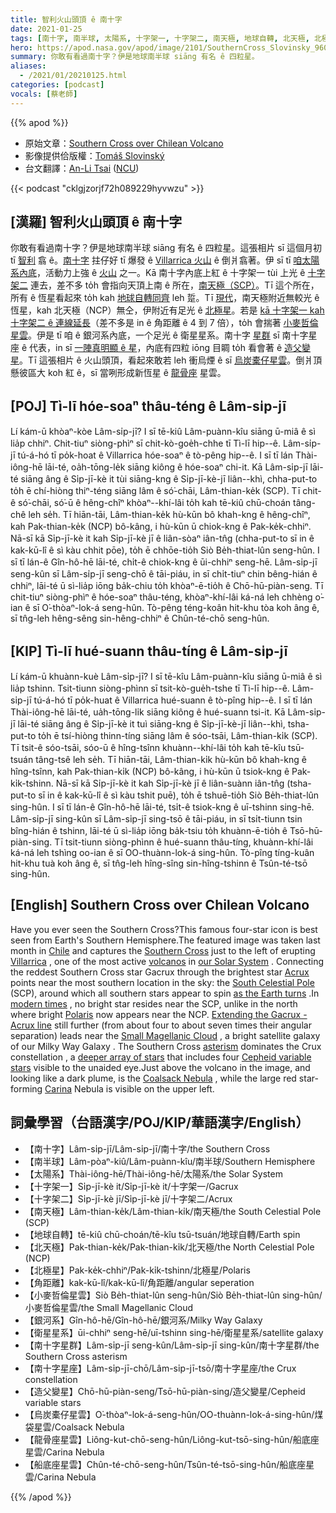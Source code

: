 ```yaml
---
title: 智利火山頭頂 ê 南十字
date: 2021-01-25
tags: [南十字, 南半球, 太陽系, 十字架一, 十字架二, 南天極, 地球自轉, 北天極, 北極星, 角距離, 小麥哲倫星雲, 銀河系, 衛星星系, 南十字星群, 南十字星座, 造父變星, 烏炭橐仔星雲, 龍骨座星雲, 船底座星雲]
hero: https://apod.nasa.gov/apod/image/2101/SouthernCross_Slovinsky_960_annotated.jpg
summary: 你敢有看過南十字？伊是地球南半球 siāng 有名 ê 四粒星。
aliases:
  - /2021/01/20210125.html
categories: [podcast]
vocals: [蔡老師]
---
```


{{% apod %}}

- 原始文章：[Southern Cross over Chilean Volcano](https://apod.nasa.gov/apod/ap210125.html)
- 影像提供佮版權：[Tomáš Slovinský](http://slovinsky.art/en/homeen/)
- 台文翻譯：[An-Li Tsai](mailto:thianbu.taigi@gmail.com) ([NCU](https://www.astro.ncu.edu.tw))

{{< podcast "cklgjzorjf72h089229hyvwzu" >}}

## [漢羅] 智利火山頭頂 ê 南十字

你敢有看過南十字？伊是地球南半球 siāng 有名 ê 四粒星。這張相片 sī 這個月初 tī [智利](https://en.wikipedia.org/wiki/Chile) 翕 ê。[南十字](https://www.constellation-guide.com/the-southern-cross/) 拄仔好 tī 爆發 ê [Villarrica 火山](https://youtu.be/gmZ1q9_Cdtg) ê 倒爿翕著。伊 sī tī [咱太陽系內底](https://solarsystem.nasa.gov/solar-system/our-solar-system/overview/)，活動力上強 ê [火山](https://en.wikipedia.org/wiki/Villarrica_(volcano)) 之一。Kā 南十字內底上紅 ê 十字架一 tùi 上光 ê [十字架二](https://en.wikipedia.org/wiki/Acrux) 連去，差不多 to̍h 會指向天頂上南 ê 所在，[南天極（SCP）](https://apod.tw/daily/20210101/)。Tī 這个所在，所有 ê 恆星看起來 to̍h kah [地球自轉同齊](https://apod.nasa.gov/apod/ap200701.html) leh 踅。Tī [現代](https://i.ytimg.com/vi/17PkUsTVa7g/maxresdefault.jpg)，南天極附近無較光 ê 恆星，kah 北天極（NCP）無仝，伊附近有足光 ê [北極星](https://apod.nasa.gov/apod/ap150602.html)。若是 [kā 十字架一 kah 十字架二 ê 連線延長](https://en.wikipedia.org/wiki/Celestial_pole#/media/File:Pole01-eng.jpg)（差不多是 in ê 角距離 ê 4 到 7 倍），to̍h 會揣著 [小麥哲倫星雲](https://youtu.be/ssQyxCijfr8)。伊是 tī 咱 ê 銀河系內底，一个足光 ê 衛星星系。南十字 [星群](https://en.wikipedia.org/wiki/Asterism_(astronomy)) sī 南十字星座 ê 代表，in sī [一陣真明顯 ê 星](https://earthsky.org/favorite-star-patterns/the-southern-cross-signpost-of-southern-skies)，內底有四粒 iōng 目睭 to̍h 看會著 ê [造父變星](https://youtu.be/QcChCeX2VrY)。Tī 這張相片 ê 火山頭頂，看起來敢若 leh 衝烏煙 ê sī [烏炭橐仔星雲](https://en.wikipedia.org/wiki/Coalsack_Nebula)。倒爿頂懸彼區大 koh 紅 ê，sī 當咧形成新恆星 ê [龍骨座](https://apod.nasa.gov/apod/ap200505.html) 星雲。

## [POJ] Tì-lī hóe-soaⁿ thâu-téng ê Lâm-si̍p-jī

Lí kám-ū khòaⁿ-kòe Lâm-si̍p-jī? I sī tē-kiû Lâm-puànn-kîu siāng ū-miâ ê sì lia̍p chhiⁿ. Chit-tiuⁿ siòng-phìⁿ sī chit-kò-goe̍h-chhe tī Tì-lī hip--ê. Lâm-si̍p-jī tú-á-hó tī po̍k-hoat ê Villarrica hóe-soaⁿ ê tò-pêng hip--ê. I sī tī lán Thài-iông-hē lāi-té, oa̍h-tōng-le̍k siāng kiông ê hóe-soaⁿ chi-it. Kā Lâm-si̍p-jī lāi-té siāng âng ê Si̍p-jī-kè it tùi siāng-kng ê Si̍p-jī-kè-jī liân--khì, chha-put-to to̍h ē chí-hiòng thiⁿ-téng siāng lâm ê só͘-chāi, Lâm-thian-ke̍k (SCP). Tī chit-ê só͘-chāi, só͘-ū ê hêng-chîⁿ khòaⁿ--khí-lâi to̍h kah tē-kiû chū-choán tâng-chê leh se̍h. Tī hiān-tāi, Lâm-thian-ke̍k hù-kūn bô khah-kng ê hêng-chîⁿ, kah Pak-thian-ke̍k (NCP) bô-kâng, i hù-kūn ū chiok-kng ê Pak-ke̍k-chhiⁿ. Nā-sī kā Si̍p-jī-kè it kah Si̍p-jī-kè jī ê liân-sòaⁿ iân-tn̂g (chha-put-to sī in ê kak-kū-lî ê sì kàu chhit pōe), to̍h ē chhōe-tio̍h Siò Be̍h-thiat-lûn seng-hûn. I sī tī lán-ê Gîn-hô-hē lāi-té, chi̍t-ê chiok-kng ê ūi-chhiⁿ seng-hē. Lâm-si̍p-jī seng-kûn sī Lâm-si̍p-jī seng-chō ê tāi-piáu, in sī chi̍t-tiuⁿ chin bêng-hián ê chhiⁿ, lāi-té ū sì-lia̍p iōng ba̍k-chiu to̍h khòaⁿ-ē-tio̍h ê Chō-hū-piàn-seng. Tī chit-tiuⁿ siòng-phìⁿ ê hóe-soaⁿ thâu-téng, khòaⁿ-khí-lâi ká-ná leh chhèng o͘-ian ê sī O͘-thòaⁿ-lok-á seng-hûn. Tò-pêng téng-koân hit-khu tòa koh âng ê, sī tn̂g-leh hêng-sêng sin-hêng-chhiⁿ ê Chûn-té-chō seng-hûn.

## [KIP] Tì-lī hué-suann thâu-tíng ê Lâm-si̍p-jī

Lí kám-ū khuànn-kuè Lâm-si̍p-jī? I sī tē-kîu Lâm-puànn-kîu siāng ū-miâ ê sì lia̍p tshinn. Tsit-tiunn siòng-phìnn sī tsit-kò-gue̍h-tshe tī Tì-lī hip--ê. Lâm-si̍p-jī tú-á-hó tī po̍k-huat ê Villarrica hué-suann ê tò-pîng hip--ê. I sī tī lán Thài-iông-hē lāi-té, ua̍h-tōng-li̍k siāng kiông ê hué-suann tsi-it. Kā Lâm-si̍p-jī lāi-té siāng âng ê Si̍p-jī-kè it tuì siāng-kng ê Si̍p-jī-kè-jī liân--khì, tsha-put-to to̍h ē tsí-hiòng thinn-tíng siāng lâm ê sóo-tsāi, Lâm-thian-ki̍k (SCP). Tī tsit-ê sóo-tsāi, sóo-ū ê hîng-tsînn khuànn--khí-lâi to̍h kah tē-kîu tsū-tsuán tâng-tsê leh se̍h. Tī hiān-tāi, Lâm-thian-ki̍k hù-kūn bô khah-kng ê hîng-tsînn, kah Pak-thian-ki̍k (NCP) bô-kâng, i hù-kūn ū tsiok-kng ê Pak-ki̍k-tshinn. Nā-sī kā Si̍p-jī-kè it kah Si̍p-jī-kè jī ê liân-suànn iân-tn̂g (tsha-put-to sī in ê kak-kū-lî ê sì kàu tshit puē), to̍h ē tshuē-tio̍h Siò Be̍h-thiat-lûn sing-hûn. I sī tī lán-ê Gîn-hô-hē lāi-té, tsi̍t-ê tsiok-kng ê uī-tshinn sing-hē. Lâm-si̍p-jī sing-kûn sī Lâm-si̍p-jī sing-tsō ê tāi-piáu, in sī tsi̍t-tiunn tsin bîng-hián ê tshinn, lāi-té ū sì-lia̍p iōng ba̍k-tsiu to̍h khuànn-ē-tio̍h ê Tsō-hū-piàn-sing. Tī tsit-tiunn siòng-phìnn ê hué-suann thâu-tíng, khuànn-khí-lâi ká-ná leh tshìng oo-ian ê sī OO-thuànn-lok-á sing-hûn. Tò-pîng tíng-kuân hit-khu tuà koh âng ê, sī tn̂g-leh hîng-sîng sin-hîng-tshinn ê Tsûn-té-tsō sing-hûn.

## [English] Southern Cross over Chilean Volcano 

Have you ever seen the Southern Cross?This famous four-star icon is best seen from Earth's Southern Hemisphere.The featured image was taken last month in [Chile](https://en.wikipedia.org/wiki/Chile) and captures the [Southern Cross](https://www.constellation-guide.com/the-southern-cross/) just to the left of erupting [Villarrica](https://youtu.be/gmZ1q9_Cdtg) , one of the most active [volcanos](https://en.wikipedia.org/wiki/Villarrica_(volcano)) in [our Solar System](https://solarsystem.nasa.gov/solar-system/our-solar-system/overview/) . Connecting the reddest Southern Cross star Gacrux through the brightest star [Acrux](https://en.wikipedia.org/wiki/Acrux) points near the most southern location in the sky: the [South Celestial Pole](https://apod.nasa.gov/apod/ap210101.html) (SCP), around which all southern stars appear to spin [as the Earth turns](https://apod.nasa.gov/apod/ap200701.html) .In [modern times](https://i.ytimg.com/vi/17PkUsTVa7g/maxresdefault.jpg) , no bright star resides near the SCP, unlike in the north where bright [Polaris](https://apod.nasa.gov/apod/ap150602.html) now appears near the NCP. [Extending the Gacrux - Acrux line](https://en.wikipedia.org/wiki/Celestial_pole#/media/File:Pole01-eng.jpg) still further (from about four to about seven times their angular separation) leads near the [Small Magellanic Cloud](https://youtu.be/ssQyxCijfr8) , a bright satellite galaxy of our Milky Way Galaxy . The Southern Cross [asterism](https://en.wikipedia.org/wiki/Asterism_(astronomy)) dominates the Crux constellation , a [deeper array of stars](https://earthsky.org/favorite-star-patterns/the-southern-cross-signpost-of-southern-skies) that includes four [Cepheid variable stars](https://youtu.be/QcChCeX2VrY) visible to the unaided eye.Just above the volcano in the image, and looking like a dark plume, is the [Coalsack Nebula](https://en.wikipedia.org/wiki/Coalsack_Nebula) , while the large red star-forming [Carina](https://apod.nasa.gov/apod/ap200505.html) Nebula is visible on the upper left.

## 詞彙學習（台語漢字/POJ/KIP/華語漢字/English）

- 【南十字】Lâm-si̍p-jī/Lâm-si̍p-jī/南十字/the Southern Cross
- 【南半球】Lâm-pòaⁿ-kiû/Lâm-puànn-kîu/南半球/Southern Hemisphere
- 【太陽系】Thài-iông-hē/Thài-iông-hē/太陽系/the Solar System
- 【十字架一】Si̍p-jī-kè it/Si̍p-jī-kè it/十字架一/Gacrux
- 【十字架二】Si̍p-jī-kè jī/Si̍p-jī-kè jī/十字架二/Acrux
- 【南天極】Lâm-thian-ke̍k/Lâm-thian-ki̍k/南天極/the South Celestial Pole (SCP)
- 【地球自轉】tē-kiû chū-choán/tē-kîu tsū-tsuán/地球自轉/Earth spin
- 【北天極】Pak-thian-ke̍k/Pak-thian-ki̍k/北天極/the North Celestial Pole (NCP)
- 【北極星】Pak-ke̍k-chhiⁿ/Pak-ki̍k-tshinn/北極星/Polaris
- 【角距離】kak-kū-lî/kak-kū-lî/角距離/angular seperation
- 【小麥哲倫星雲】Siò Be̍h-thiat-lûn seng-hûn/Siò Be̍h-thiat-lûn sing-hûn/小麥哲倫星雲/the Small Magellanic Cloud
- 【銀河系】Gîn-hô-hē/Gîn-hô-hē/銀河系/Milky Way Galaxy
- 【衛星星系】ūi-chhiⁿ seng-hē/uī-tshinn sing-hē/衛星星系/satellite galaxy
- 【南十字星群】Lâm-si̍p-jī seng-kûn/Lâm-si̍p-jī sing-kûn/南十字星群/the Southern Cross asterism
- 【南十字星座】Lâm-si̍p-jī-chō/Lâm-si̍p-jī-tsō/南十字星座/the Crux constellation
- 【造父變星】Chō-hū-piàn-seng/Tsō-hū-piàn-sing/造父變星/Cepheid variable stars
- 【烏炭橐仔星雲】O͘-thòaⁿ-lok-á-seng-hûn/OO-thuànn-lok-á-sing-hûn/煤袋星雲/Coalsack Nebula
- 【龍骨座星雲】Liông-kut-chō-seng-hûn/Liông-kut-tsō-sing-hûn/船底座星雲/Carina Nebula
- 【船底座星雲】Chûn-té-chō-seng-hûn/Tsûn-té-tsō-sing-hûn/船底座星雲/Carina Nebula

{{% /apod %}}
